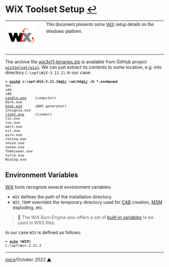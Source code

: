 # <span id="top">WiX Toolset Setup</span> <span style="size:30%;"><a href="README.md">↩</a></span>

<table style="font-family:Helvetica,Arial;font-size:14px;line-height:1.6;">
  <tr>
  <td style="border:0;padding:0 10px 0 0;min-width:120px;"><a href="https://wixtoolset.org/" rel="external"><img src="./images/wixtoolset.png" width="100" alt="WiX Toolset"/></a></td>
  <td style="border:0;padding:0;vertical-align:text-top;">This document presents some <a href="https://wixtoolset.org/" rel="external">WiX</a> setup details on the Windows platform.
  </td>
  </tr>
</table>

The archive file [wix3x11-binaries.zip](https://github.com/wixtoolset/wix3/releases) is available from GitHub project [`wixtoolset/wix3`][wixtoolset_wix3]. We can just extract its contents to some location, e.g. into directory `C:\opt\WiX-3.11.2\` in our case:

<pre style="font-size:80%;">
<b>&gt; <a href="https://docs.microsoft.com/en-us/windows-server/administration/windows-commands/pushd">pushd</a> c:\opt\WiX-3.11.2&<a href="https://docs.microsoft.com/en-us/windows-server/administration/windows-commands/dir">dir</a> /ad/b&<a href="https://docs.microsoft.com/en-us/windows-server/administration/windows-commands/dir">dir</a> /b *.exe&popd</b>
doc
sdk
x86
<a href="https://wixtoolset.org/documentation/manual/v3/overview/candle.html">candle.exe</a>    <i>(compiler)</i>
dark.exe
<a href="https://wixtoolset.org/documentation/manual/v3/overview/heat.html">heat.exe</a>      <i>(WXS generator)</i>
insignia.exe
<a href="https://wixtoolset.org/documentation/manual/v3/overview/light.html">light.exe</a>     <i>(linker)</i>
lit.exe
lux.exe
melt.exe
nit.exe
pyro.exe
retina.exe
shine.exe
smoke.exe
ThmViewer.exe
torch.exe
WixCop.exe
</pre>

## <span id="variables">Environment Variables</span>

[WiX][wixtoolset_wix3] tools recognize several environment variables:
- `WIX` defines the path of the installation directory.
- `WIX_TEMP` overrides the temporary directory used for [CAB][microsoft_cab] creation, [MSM][microsoft_msm] exploding, etc.

> **:mag_right:** The WiX Burn Engine also offers a set of [built-in variables](https://wixtoolset.org/documentation/manual/v3/bundle/bundle_built_in_variables.html) to be used in WXS files.

In our case `WIX` is defined as follows:
<pre style="font-size:80%;">
<b>&gt; <a href="https://docs.microsoft.com/en-us/windows-server/administration/windows-commands/echo">echo</a> %WIX%</b>
C:\opt\Wix-3.11.2
</pre>

***

*[mics](https://lampwww.epfl.ch/~michelou/)/October 2022* [**&#9650;**](#top)
<span id="bottom">&nbsp;</span>

<!-- link refs -->

[microsoft_cab]: https://learn.microsoft.com/en-us/windows-hardware/drivers/install/cabinet-file-function
[microsoft_msm]: https://docs.microsoft.com/en-us/windows/win32/msi/merge-module-database
[wixtoolset_wix3]: https://github.com/wixtoolset/wix3
